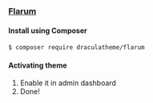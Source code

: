 ### [Flarum](http://flarum.org)

#### Install using Composer

    $ composer require draculatheme/flarum

#### Activating theme

1. Enable it in admin dashboard
2. Done!